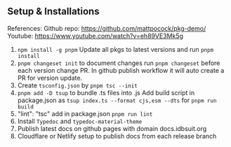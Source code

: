 ## Setup & Installations

References:
Github repo: https://github.com/mattpocock/pkg-demo/
Youtube: https://www.youtube.com/watch?v=eh89VE3Mk5g

1. `npm install -g pnpm`
    Update all pkgs to latest versions and run `pnpm install`
2. `pnpm changeset init` to document changes
    run `pnpm changeset` before each version change PR.
    In github publish workflow it will auto create a PR for version update.
3. Create `tsconfig.json` by `pnpm tsc --init`
4. `pnpm add -D tsup` to bundle .ts files into .js
    Add build script in package.json as `tsup index.ts --format cjs,esm --dts`
    for `pnpm run build`
5. "lint": "tsc" add in package.json
    `pnpm run lint`
6. Install `Typedoc` and `typedoc-material-theme`
7. Publish latest docs on github pages with domain docs.idbsuit.org
8. Cloudflare or Netlify setup to publish docs from each release branch
